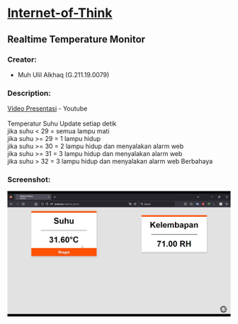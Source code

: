 # [Internet-of-Think](https://github.com/ulilalkhaq4/Internet-of-Think)
## Realtime Temperature Monitor

### Creator: 
* Muh Ulil Alkhaq (G.211.19.0079)

### Description: 
[Video Presentasi](https://youtu.be/jwSmcnhkU8w) - Youtube <br><br>
Temperatur Suhu Update setiap detik <br>
jika suhu < 29 = semua lampu mati <br>
jika suhu >= 29 = 1 lampu hidup <br>
jika suhu >= 30 = 2 lampu hidup dan menyalakan alarm web <br>
jika suhu >= 31 = 3 lampu hidup dan menyalakan alarm web <br>
jika suhu > 32 = 3 lampu hidup dan menyalakan alarm web Berbahaya

### Screenshot:
![preview](Screenshot(46).png)
